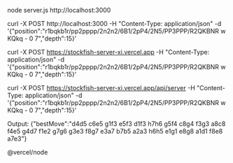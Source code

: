 node server.js
http://localhost:3000

curl -X POST http://localhost:3000 -H "Content-Type: application/json" -d '{"position":"r1bqkb1r/pp2pppp/2n2n2/6B1/2pP4/2N5/PP3PPP/R2QKBNR w KQkq - 0 7","depth":15}'

curl -X POST https://stockfish-server-xi.vercel.app -H "Content-Type: application/json" -d '{"position":"r1bqkb1r/pp2pppp/2n2n2/6B1/2pP4/2N5/PP3PPP/R2QKBNR w KQkq - 0 7","depth":15}'

curl -X POST https://stockfish-server-xi.vercel.app/api/server -H "Content-Type: application/json" -d '{"position":"r1bqkb1r/pp2pppp/2n2n2/6B1/2pP4/2N5/PP3PPP/R2QKBNR w KQkq - 0 7","depth":15}'


Output:
{"bestMove":"d4d5 c6e5 g1f3 e5f3 d1f3 h7h6 g5f4 c8g4 f3g3 a8c8 f4e5 g4d7 f1e2 g7g6 g3e3 f8g7 e3a7 b7b5 a2a3 h6h5 e1g1 e8g8 a1d1 f8e8 a7e3"}

@vercel/node
